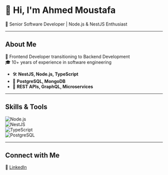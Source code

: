 # 👋 Hi, I'm Ahmed Moustafa
🚀 Senior Software Developer | Node.js & NestJS Enthusiast  

---

## About Me  
🔧 Frontend Developer transitioning to Backend Development  
🎓 10+ years of experience in software engineering  
- 🛠 **NestJS, Node.js, TypeScript**  
- 💾 **PostgreSQL, MongoDB**  
- 🔗 **REST APIs, GraphQL, Microservices**  

---

## Skills & Tools  
![Node.js](https://img.shields.io/badge/Node.js-339933?style=for-the-badge&logo=node.js&logoColor=white)  
![NestJS](https://img.shields.io/badge/NestJS-E0234E?style=for-the-badge&logo=nestjs&logoColor=white)  
![TypeScript](https://img.shields.io/badge/TypeScript-007ACC?style=for-the-badge&logo=typescript&logoColor=white)  
![PostgreSQL](https://img.shields.io/badge/PostgreSQL-336791?style=for-the-badge&logo=postgresql&logoColor=white)  

---

## Connect with Me  
💼 [LinkedIn](https://www.linkedin.com/in/ahmedmhamed-dev/)  
